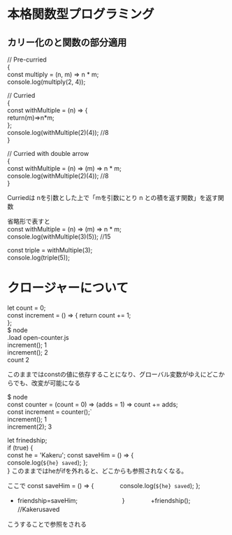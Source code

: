 # 本格関数型プログラミング
カリー化のと関数の部分適用
---

// Pre-curried     
{  
const multiply = (n, m) => n * m;  
console.log(multiply(2, 4));  

// Curried   
{   
const withMultiple = (n) => {    
  return(m)=>n*m;    
};    
console.log(withMultiple(2)(4)); //8     
}    

// Curried with double arrow     
{    
const withMultiple = (n) => (m) => n * m;      
console.log(withMultiple(2)(4)); //8     
}    

Curriedは nを引数とした上で「mを引数にとり n との積を返す関数」を返す関数　　

省略形で表すと   
const withMultiple = (n) => (m) => n * m;   
console.log(withMultiple(3)(5)); //15   

const triple = withMultiple(3);   
console.log(triple(5));   


# クロージャーについて
let count = 0;   
const increment = () => { return count += 1;   
};   
$ node    
 .load open-counter.js  
 increment(); 1  
 increment(); 2  
 count 2   
 
 このままではconstの値に依存することになり、グローバル変数がゆえにどこからでも、改変が可能になる　　　
 
 
 $ node  
 const counter = (count = 0) => (adds = 1) => count += adds;   
 const increment = counter();`   
 increment(); 1   
 increment(2); 3
 
 
 let frinedship;   
if (true) {          
const he = 'Kakeru'; const saveHim = () => {     
console.log(`${he} saved`); };      
}
このままではheがifを外れると、どこからも参照されなくなる。

ここで
const saveHim = () => {　　　　
console.log(`${he} saved`); };　　　　　　
+ friendship=saveHim;　　　　　　　
}　　　　
+friendship(); //Kakerusaved　　　

こうすることで参照をされる
 
 





